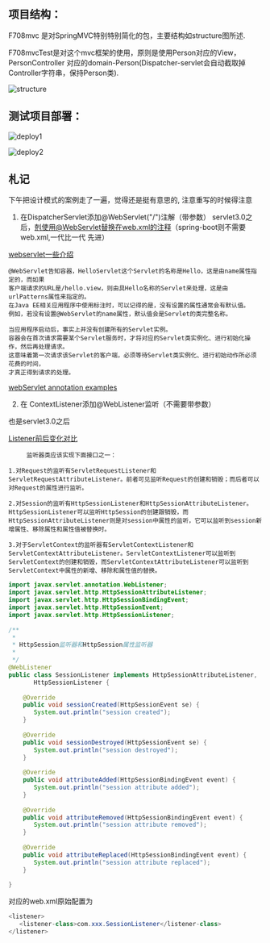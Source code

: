 ## 项目结构：

F708mvc 是对SpringMVC特别特别简化的包，主要结构如structure图所述.

F708mvcTest是对这个mvc框架的使用，原则是使用Person对应的View，PersonController
对应的domain-Person(Dispatcher-servlet会自动截取掉Controller字符串，保持Person类).

![structure][1]

## 测试项目部署：

![deploy1][2]

![deploy2][3]


## 札记

下午把设计模式的案例走了一遍，觉得还是挺有意思的, 注意重写的时候得注意

1. 在DispatcherServlet添加@WebServlet("/")注解（带参数）
servlet3.0之后，剋使用@WebServlet替换在web.xml的注释（spring-boot则不需要web.xml,一代比一代
先进）

[webservlet一些介绍][5]
```$xslt
@WebServlet告知容器，HelloServlet这个Servlet的名称是Hello，这是由name属性指定的，而如果
客户端请求的URL是/hello.view，则由具Hello名称的Servlet来处理，这是由urlPatterns属性来指定的。
在Java EE相关应用程序中使用标注时，可以记得的是，没有设置的属性通常会有默认值。
例如，若没有设置@WebServlet的name属性，默认值会是Servlet的类完整名称。

当应用程序启动后，事实上并没有创建所有的Servlet实例。
容器会在首次请求需要某个Servlet服务时，才将对应的Servlet类实例化、进行初始化操作，然后再处理请求。
这意味着第一次请求该Servlet的客户端，必须等待Servlet类实例化、进行初始动作所必须花费的时间，
才真正得到请求的处理。

```
[webServlet annotation examples][4]

2. 在 ContextListener添加@WebListener监听（不需要带参数）

也是servlet3.0之后


[Listener前后变化对比][6]

```$xslt
     监听器类应该实现下面接口之一：

1.对Request的监听有ServletRequestListener和ServletRequestAttributeListener。前者可见监听Request的创建和销毁；而后者可以对Request的属性进行监听。

2.对Session的监听有HttpSessionListener和HttpSessionAttributeListener。HttpSessionListener可以监听HttpSession的创建跟销毁，而HttpSessionAttributeListener则是对session中属性的监听，它可以监听到session新增属性、移除属性和属性值被替换时。

3.对于ServletContext的监听器有ServletContextListener和ServletContextAttributeListener。ServletContextListener可以监听到ServletContext的创建和销毁，而ServletContextAttributeListener可以监听到ServletContext中属性的新增、移除和属性值的替换。
```

```java
import javax.servlet.annotation.WebListener;  
import javax.servlet.http.HttpSessionAttributeListener;  
import javax.servlet.http.HttpSessionBindingEvent;  
import javax.servlet.http.HttpSessionEvent;  
import javax.servlet.http.HttpSessionListener;  
   
/** 
 * 
 * HttpSession监听器和HttpSession属性监听器 
 * 
 */  
@WebListener  
public class SessionListener implements HttpSessionAttributeListener,  
       HttpSessionListener {  
   
    @Override  
    public void sessionCreated(HttpSessionEvent se) {  
       System.out.println("session created");  
    }  
   
    @Override  
    public void sessionDestroyed(HttpSessionEvent se) {  
       System.out.println("session destroyed");  
    }  
   
    @Override  
    public void attributeAdded(HttpSessionBindingEvent event) {  
       System.out.println("session attribute added");  
    }  
   
    @Override  
    public void attributeRemoved(HttpSessionBindingEvent event) {  
       System.out.println("session attribute removed");  
    }  
   
    @Override  
    public void attributeReplaced(HttpSessionBindingEvent event) {  
       System.out.println("session attribute replaced");  
    }  
   
}  
```

对应的web.xml原始配置为

```java
<listener>  
   <listener-class>com.xxx.SessionListener</listener-class>  
</listener>  

```

[1]: https://github.com/jueqingsizhe66/DesignPattern/tree/master/f708mvcTest/img/structure.png
[2]: https://github.com/jueqingsizhe66/DesignPattern/tree/master/f708mvcTest/img/deploy1.png
[3]: https://github.com/jueqingsizhe66/DesignPattern/tree/master/f708mvcTest/img/deploy2.png
[4]:http://www.codejava.net/java-ee/servlet/webservlet-annotation-examples 
[5]:https://www.cnblogs.com/gckb/p/WebServlet.html 
[6]: https://blog.csdn.net/liuxiao723846/article/details/50492266 